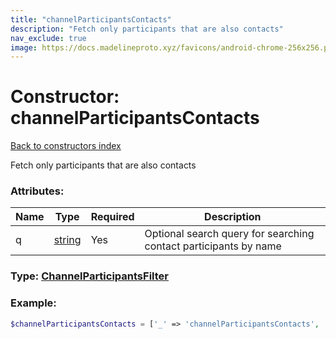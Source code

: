 ```yaml
---
title: "channelParticipantsContacts"
description: "Fetch only participants that are also contacts"
nav_exclude: true
image: https://docs.madelineproto.xyz/favicons/android-chrome-256x256.png
---
```

# Constructor: channelParticipantsContacts  
[Back to constructors index](/API_docs/constructors/index.md)



Fetch only participants that are also contacts

### Attributes:

| Name     |    Type       | Required | Description |
|----------|---------------|----------|-------------|
|q|[string](/API_docs/types/string.md) | Yes|Optional search query for searching contact participants by name|



### Type: [ChannelParticipantsFilter](/API_docs/types/ChannelParticipantsFilter.md)


### Example:

```php
$channelParticipantsContacts = ['_' => 'channelParticipantsContacts', 'q' => 'string'];
```  

